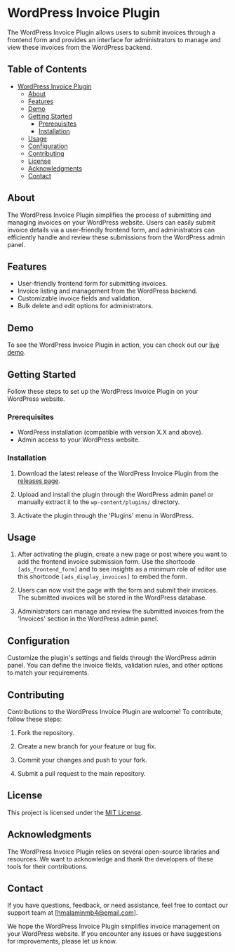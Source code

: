 # WordPress Invoice Plugin

The WordPress Invoice Plugin allows users to submit invoices through a frontend form and provides an interface for administrators to manage and view these invoices from the WordPress backend.

## Table of Contents
- [WordPress Invoice Plugin](#wordpress-invoice-plugin)
  - [About](#about)
  - [Features](#features)
  - [Demo](#demo)
  - [Getting Started](#getting-started)
    - [Prerequisites](#prerequisites)
    - [Installation](#installation)
  - [Usage](#usage)
  - [Configuration](#configuration)
  - [Contributing](#contributing)
  - [License](#license)
  - [Acknowledgments](#acknowledgments)
  - [Contact](#contact)

## About

The WordPress Invoice Plugin simplifies the process of submitting and managing invoices on your WordPress website. Users can easily submit invoice details via a user-friendly frontend form, and administrators can efficiently handle and review these submissions from the WordPress admin panel.

## Features

- User-friendly frontend form for submitting invoices.
- Invoice listing and management from the WordPress backend.
- Customizable invoice fields and validation.
- Bulk delete and edit options for administrators.

## Demo

To see the WordPress Invoice Plugin in action, you can check out our [live demo](https://awesomedigitalsolution.com/wp-portfolio-project/frontend-form-submission/).

## Getting Started

Follow these steps to set up the WordPress Invoice Plugin on your WordPress website.

### Prerequisites

- WordPress installation (compatible with version X.X and above).
- Admin access to your WordPress website.

### Installation

1. Download the latest release of the WordPress Invoice Plugin from the [releases page](link-to-releases).

2. Upload and install the plugin through the WordPress admin panel or manually extract it to the `wp-content/plugins/` directory.

3. Activate the plugin through the 'Plugins' menu in WordPress.

## Usage

1. After activating the plugin, create a new page or post where you want to add the frontend invoice submission form. Use the shortcode `[ads_frontend_form]` and to see insights as a minimum role of editor use this shortcode `[ads_display_invoices]` to embed the form.

2. Users can now visit the page with the form and submit their invoices. The submitted invoices will be stored in the WordPress database.

3. Administrators can manage and review the submitted invoices from the 'Invoices' section in the WordPress admin panel.

## Configuration

Customize the plugin's settings and fields through the WordPress admin panel. You can define the invoice fields, validation rules, and other options to match your requirements.

## Contributing

Contributions to the WordPress Invoice Plugin are welcome! To contribute, follow these steps:

1. Fork the repository.

2. Create a new branch for your feature or bug fix.

3. Commit your changes and push to your fork.

4. Submit a pull request to the main repository.

## License

This project is licensed under the [MIT License](link-to-license).

## Acknowledgments

The WordPress Invoice Plugin relies on several open-source libraries and resources. We want to acknowledge and thank the developers of these tools for their contributions.

## Contact

If you have questions, feedback, or need assistance, feel free to contact our support team at [hmalaminmb4@email.com].


We hope the WordPress Invoice Plugin simplifies invoice management on your WordPress website. If you encounter any issues or have suggestions for improvements, please let us know.
